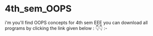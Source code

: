 # 4th_sem_OOPS
i'm you'll find OOPS concepts for 4th sem EEE
you can download all programs by clicking the link given below : 👇👇 :-
